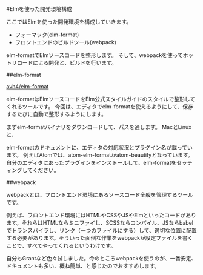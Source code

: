 #Elmを使った開発環境構成

ここではElmを使った開発環境を構成していきます。

* フォーマッタ(elm-format)
* フロントエンドのビルドツール(webpack)

elm-formatでElmソースコードを整形します。
そして、webpackを使ってホットリロードによる開発と、ビルドを行います。

##elm-format

[avh4/elm-format](https://github.com/avh4/elm-format)

elm-formatはElmソースコードをElm公式スタイルガイドのスタイルで整形してくれるツールです。
今回は、エディタでelm-formatを使えるようにして、保存するたびに自動で整形するようにします。

まずelm-formatバイナリをダウンロードして、パスを通します。
MacとLinuxと、

elm-formatのドキュメントに、エディタの対応状況とプラグイン名が載っています。
例えばAtomでは、atom-elm-formatかatom-beautifyとなっています。自分のエディタにあったプラグインをインストールして、elm-formatをセッティングしてください。

##webpack

webpackとは、フロントエンド環境にあるソースコード全般を管理するツールです。

例えば、フロントエンド環境にはHTMLやCSSやJSやElmといったコードがあります。それらはHTMLならミニファイし、SCSSならコンパイル、JSならbabelでトランスパイラし、リンク（一つのファイルにする）して、適切な位置に配置する必要があります。そういった面倒な作業をwebpackが設定ファイルを書くことで、すべてやってくれるというわけです。

自分もGrantなど色々試しました。今のところwebpackを使うのが、一番安定、ドキュメントも多い、概ね簡単、と感じたのでおすすめします。
